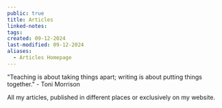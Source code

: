 ```yaml
---
public: true
title: Articles
linked-notes: 
tags: 
created: 09-12-2024
last-modified: 09-12-2024
aliases:
  - Articles Homepage
---
```

"Teaching is about taking things apart; writing is about putting things together." - Toni Morrison

All my articles, published in different places or exclusively on my website.




